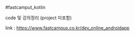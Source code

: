 

#fastcamput_kotlin 

code 및 강의정리 (project 미포함)


link : https://www.fastcampus.co.kr/dev_online_androidapp
